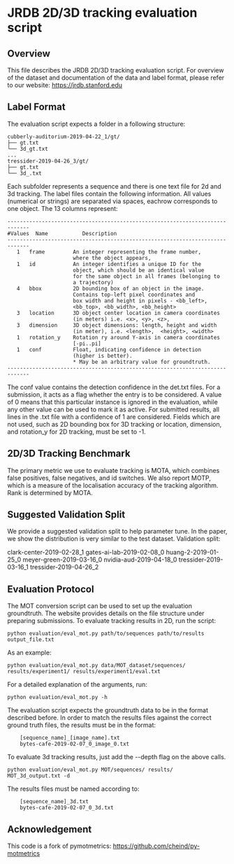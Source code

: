 # JRDB 2D/3D tracking evaluation script

## Overview

This file describes the JRDB 2D/3D tracking evaluation script.
For overview of the dataset and documentation of the data and label format,
please refer to our website: https://jrdb.stanford.edu

## Label Format

The evaluation script expects a folder in a following structure:

```
cubberly-auditorium-2019-04-22_1/gt/
├── gt.txt
└── 3d_gt.txt
...
tressider-2019-04-26_3/gt/
├── gt.txt
└── 3d_.txt
```

Each subfolder represents a sequence and there is one text file for 2d and 3d 
tracking. The label files contain the following information. All values 
(numerical or strings) are separated via spaces, eachrow corresponds to one 
object. The 13 columns represent:

```
-----------------------------------------------------------------------------
#Values  Name           Description
-----------------------------------------------------------------------------
   1   frame         An integer representing the frame number,
                     where the object appears,
   1   id            An integer identifies a unique ID for the 
                     object, which should be an identical value
                     for the same object in all frames (belonging to
                     a trajectory)
   4   bbox          2D bounding box of an object in the image. 
                     Contains top-left pixel coordinates and
                     box width and height in pixels - <bb_left>,  
                     <bb_top>, <bb_width>, <bb_height>
   3   location      3D object center location in camera coordinates
                     (in meters) i.e. <x>, <y>, <z>,
   3   dimension     3D object dimensions: length, height and width
                     (in meter), i.e. <length>,  <height>, <width>
   1   rotation_y    Rotation ry around Y-axis in camera coordinates 
                     [-pi..pi]	 
   1   conf          Float, indicating confidence in detection
                     (higher is better).
                     * May be an arbitrary value for groundtruth.
-----------------------------------------------------------------------------
```

The conf value contains the detection confidence in the det.txt files. 
For a submission, it acts as a flag whether the entry is to be considered.
A value of 0 means that this particular instance is ignored in the 
evaluation, while any other value can be used to mark it as active. For 
submitted results, all lines in the .txt file with a confidence of 1 are 
considered. Fields which are not used, such as 2D bounding box for 3D 
tracking or location, dimension, and rotation_y for 2D tracking, must be 
set to -1.


## 2D/3D Tracking Benchmark

The primary metric we use to evaluate tracking is MOTA, which combines 
false positives, false negatives, and id switches. We also report MOTP, 
which is a measure of the localisation accuracy of the tracking algorithm.
Rank is determined by MOTA.

## Suggested Validation Split

We provide a suggested validation split to help parameter tune. In the paper,
we show the distribution is very similar to the test dataset. Validation split:

clark-center-2019-02-28_1
gates-ai-lab-2019-02-08_0
huang-2-2019-01-25_0
meyer-green-2019-03-16_0
nvidia-aud-2019-04-18_0
tressider-2019-03-16_1
tressider-2019-04-26_2

## Evaluation Protocol

The MOT conversion script can be used to set up the evaluation groundtruth. 
The website provides details on the file structure under preparing submissions. 
To evaluate tracking results in 2D, run the script:

```
python evaluation/eval_mot.py path/to/sequences path/to/results output_file.txt
``` 
 
As an example:

```
python evaluation/eval_mot.py data/MOT_dataset/sequences/ results/experiment1/ results/experiment1/eval.txt
```

For a detailed explanation of the arguments, run:

```
python evaluation/eval_mot.py -h 
```

The evaluation script expects the groundtruth data to be in the format 
described before. In order to match the results files against the correct 
ground truth files, the results must be in the format:

```
    [sequence_name]_[image_name].txt
    bytes-cafe-2019-02-07_0_image_0.txt
```
 
To evaluate 3d tracking results, just add the --depth flag on the above calls.

```
python evaluation/eval_mot.py MOT/sequences/ results/ MOT_3d_output.txt -d
``` 
 
The results files must be named according to:

```
    [sequence_name]_3d.txt
    bytes-cafe-2019-02-07_0_3d.txt
```


## Acknowledgement

This code is a fork of pymotmetrics:
https://github.com/cheind/py-motmetrics
